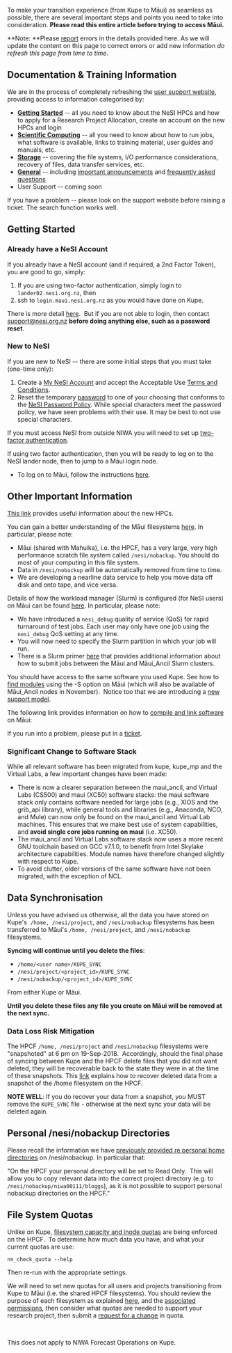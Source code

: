To make your transition experience (from Kupe to Māui) as seamless as
possible, there are several important steps and points you need to take
into consideration. **Please read this entire article before trying to
access Māui.**

**Note: **Please
[report](mailto:support@nesi.org.nz?subject=Reporting%20an%20error%20in%20the%20Transition%20to%20Maui%20documentation)
errors in the details provided here. As we will update the content on
this page to correct errors or add new information *do refresh this page
from time to time*.

Documentation & Training Information
------------------------------------

We are in the process of completely refreshing the [user support
website](https://support.nesi.org.nz), providing access to information
categorised by:

-   **[Getting
    Started](https://support.nesi.org.nz/hc/en-gb/categories/360000013856)** --
    all you need to know about the NeSI HPCs and how to apply for a
    Research Project Allocation, create an account on the new HPCs and
    login
-   **[Scientific
    Computing](https://support.nesi.org.nz/hc/en-gb/categories/360000013836)**
    -- all you need to know about how to run jobs, what software is
    available, links to training material, user guides and manuals, etc.
-   [**Storage**](https://support.nesi.org.nz/hc/en-gb/categories/360000014696)
    -- covering the file systems, I/O performance considerations,
    recovery of files, data transfer services, etc.
-   [**General**](https://support.nesi.org.nz/hc/en-gb/categories/200261597-General)
    -- including [important
    announcements](https://support.nesi.org.nz/hc/en-gb/sections/200732737)
    and [frequently asked
    questions](https://support.nesi.org.nz/hc/en-gb/sections/360000039036)
-   User Support -- coming soon

If you have a problem -- please look on the support website before
raising a ticket. The search function works well.

Getting Started
---------------

### Already have a NeSI Account

If you already have a NeSI account (and if required, a 2nd Factor
Token), you are good to go, simply:

1.  If you are using two-factor authentication, simply login to
    `lander02.nesi.org.nz`, then
2.  ssh to `login.maui.nesi.org.nz` as you would have done on Kupe.

There is more detail
[here](https://support.nesi.org.nz/hc/en-gb/articles/360000161315-Logging-in-to-the-HPCs). 
But if you are not able to login, then contact <support@nesi.org.nz>
**before doing anything else, such as a password reset**.

### New to NeSI

If you are new to NeSI -- there are some initial steps that you must
take (one-time only):

1.  Create a [My NeSI
    Account](https://support.nesi.org.nz/hc/en-gb/articles/360000159715-Creating-a-NeSI-Account) and
    accept the Acceptable Use [Terms and
    Conditions](https://www.nesi.org.nz/services/high-performance-computing/guidelines/acceptable-use-policy).
2.  Reset the temporary
    [password](https://support.nesi.org.nz/hc/en-gb/articles/360000335995-Resetting-Your-Password)
    to one of your choosing that conforms to the [NeSI Password
    Policy](https://support.nesi.org.nz/hc/articles/360000336015). While
    special characters meet the password policy, we have seen problems
    with their use. It may be best to not use special characters.

If you must access NeSI from outside NIWA you will need to set up
[two-factor
authentication](https://support.nesi.org.nz/hc/en-gb/articles/360000203075-Setting-Up-Two-Factor-Authentication).

If using two factor authentication, then you will be ready to log on to
the NeSI lander node, then to jump to a Māui login node.

-   To log on to Māui, follow the instructions
    [here](https://support.nesi.org.nz/hc/en-gb/articles/360000161315-Logging-in-to-the-HPCs).

Other Important Information
---------------------------

[This link](https://support.nesi.org.nz/hc/en-gb/sections/360000034335)
provides useful information about the new HPCs.

You can gain a better understanding of the Māui filesystems
[here](https://support.nesi.org.nz/hc/en-gb/articles/360000177256-NeSI-File-Systems-and-Quotas).
In particular, please note:

-   Māui (shared with Mahuika), i.e. the HPCF, has a very large, very
    high performance scratch file system called `/nesi/nobackup`. You
    should do most of your computing in this file system.
-   Data in `/nesi/nobackup` will be automatically removed from time to
    time.
-   We are developing a nearline data service to help you move data off
    disk and onto tape, and vice versa.

Details of how the workload manager (Slurm) is configured (for NeSI
users) on Māui can be
found [here](https://support.nesi.org.nz/hc/en-gb/articles/360000204116-M%C4%81ui-Slurm-Partitions).
In particular, please note:

-   We have introduced a `nesi_debug` quality of service (QoS) for rapid
    turnaround of test jobs. Each user may only have one job using the
    `nesi_debug` QoS setting at any time.
-   You will now need to specify the Slurm partition in which your job
    will run.
-   There is a Slurm primer
    [here](https://support.nesi.org.nz/hc/en-gb/articles/360000359576-Primer-Slurm-Usage)
    that provides additional information about how to submit jobs
    between the Māui and Māui\_Ancil Slurm clusters.

You should have access to the same software you used Kupe. See how to
[find
modules](https://support.nesi.org.nz/hc/en-gb/articles/360000360576-Finding-Software)
using the -S option on Māui (which will also be available of Māui\_Ancil
nodes in November).  Notice too that we are introducing a [new support
model](https://support.nesi.org.nz/hc/en-gb/articles/360000170355-NeSI-Application-Support-Model).

The following link provides information on how to [compile and link
software](https://support.nesi.org.nz/hc/en-gb/articles/360000336076-Compiling-software-on-M%C4%81ui)
on Māui:

If you run into a problem, please put in a
[ticket](https://support.nesi.org.nz/hc/en-gb/requests/new).

### Significant Change to Software Stack

While all relevant software has been migrated from kupe, kupe\_mp and
the Virtual Labs, a few important changes have been made:

-   There is now a clearer separation between the maui\_ancil, and
    Virtual Labs (CS500) and maui (XC50) software stacks: the maui
    software stack only contains software needed for large jobs (e.g.,
    XIOS and the grib\_api library), while general tools and libraries
    (e.g., Anaconda, NCO, and Mule) can now only be found on the
    maui\_ancil and Virtual Lab machines. This ensures that we make best
    use of system capabilities, and **avoid single core jobs running on
    maui** (i.e. XC50).
-   The maui\_ancil and Virtual Labs software stack now uses a more
    recent GNU toolchain based on GCC v7.1.0, to benefit from Intel
    Skylake architecture capabilities. Module names have therefore
    changed slightly with respect to Kupe.
-   To avoid clutter, older versions of the same software have not been
    migrated, with the exception of NCL.

Data Synchronisation
--------------------

Unless you have advised us otherwise, all the data you have stored on
Kupe's  `/home, /nesi/project`, and `/nesi/nobackup` filesystems has
been transferred to Māui's `/home, /nesi/project`, and `/nesi/nobackup`
filesystems. 

**Syncing will continue until you delete the files**:

-   `/home/<user name>/KUPE_SYNC`
-   `/nesi/project/<project_id>/KUPE_SYNC`
-   `/nesi/nobackup/<project_id>/KUPE_SYNC`

From either Kupe or Māui. 

**Until you delete these files any file you create on Māui will be
removed at the next sync.**

### Data Loss Risk Mitigation

The HPCF `/home, /nesi/project` and `/nesi/nobackup` filesystems were
\"snapshoted\" at 6 pm on 19-Sep-2018.  Accordingly, should the final
phase of syncing between Kupe and the HPCF delete files that you did not
want deleted, they will be recoverable back to the state they were in at
the time of these snapshots. This
[link](https://support.nesi.org.nz/hc/en-gb/articles/360000207315-Recover-from-the-Snapshot-home-only-)
explains how to recover deleted data from a snapshot of the /home
filesystem on the HPCF.

**NOTE WELL**: If you do recover your data from a snapshot, you MUST 
remove the `KUPE_SYNC` file - otherwise at the next sync your data will
be deleted again.

Personal /nesi/nobackup Directories
-----------------------------------

Please recall the information we have [previously provided re personal
home
directories](https://support.nesi.org.nz/hc/en-gb/articles/360000431415-Kupe-to-Maui-Data-Migration)
on /nesi/nobackup. In particular that:

\"On the HPCF your personal directory will be set to Read Only.  This
will allow you to copy relevant data into the correct project directory
(e.g. to `/nesi/nobackup/niwa00111/bloggs`), as it is not possible to
support personal nobackup directories on the HPCF.\"

File System Quotas
------------------

Unlike on Kupe, [filesystem capacity and inode
quotas](https://support.nesi.org.nz/hc/en-gb/articles/360000177256-NeSI-File-Systems-and-Quotas)
are being enforced on the HPCF.  To determine how much data you have,
and what your current quotas are use:

`nn_check_quota --help`

Then re-run with the appropriate settings.

We will need to set new quotas for all users and projects transitioning
from Kupe to Māui (i.e. the shared HPCF filesystems). You should review
the purpose of each filesystem as explained
[here](https://support.nesi.org.nz/hc/en-gb/articles/360000177256-NeSI-File-Systems-and-Quotas),
and the [associated
permissions](https://support.nesi.org.nz/hc/en-gb/articles/360000205435-File-Permissions),
then consider what quotas are needed to support your research project,
then submit a [request for a
change](mailto:support@nesi.org.nz?subject=Requesting%20a%20change%20quota%20on%20Maui)
in quota.

 

This does not apply to NIWA Forecast Operations on Kupe.

 
